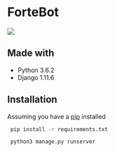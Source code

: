 # ForteBot
<img src="https://i.imgur.com/QjbPpNc.png">

## Made with
 * Python 3.6.2
 * Django 1.11.6
 
## Installation

Assuming you have a [pip](https://pip.pypa.io/en/stable/installing/) installed
```bash
 pip install -r requirements.txt
```

```bash
 python3 manage.py runserver
```
